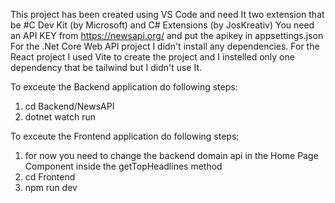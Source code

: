 This project has been created using VS Code and need It two extension that be #C Dev Kit (by Microsoft) and C# Extensions (by JosKreativ)
You need an API KEY from https://newsapi.org/ and put the apikey in appsettings.json
For the .Net Core Web API project I didn't install any dependencies.
For the React project I used Vite to create the project and I instelled only one dependency that be tailwind but I didn't use It.

To exceute the Backend application do following steps:
1. cd Backend/NewsAPI
2. dotnet watch run

To exceute the Frontend application do following steps:
1. for now you need to change the backend domain api in the Home Page Component inside the getTopHeadlines method
2. cd Frontend
3. npm run dev
